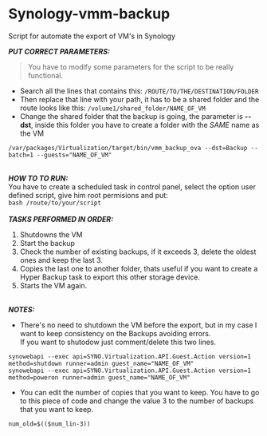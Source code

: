 # Synology-vmm-backup
Script for automate the export of VM's in Synology

***PUT CORRECT PARAMETERS:***
> You have to modify some parameters for the script to be really functional.
  - Search all the lines that contains this: `/ROUTE/TO/THE/DESTINATION/FOLDER`
  - Then replace that line with your path, it has to be a shared folder and the route looks like this: `/volume1/shared_folder/NAME_OF_VM`
  - Change the shared folder that the backup is going, the parameter is **--dst**, inside this folder you have to create a folder with the *SAME* name as the VM
  ```
  /var/packages/Virtualization/target/bin/vmm_backup_ova --dst=Backup --batch=1 --guests="NAME_OF_VM"
  ```
\
***HOW TO TO RUN:***
\
  You have to create a scheduled task in control panel, select the option user defined script, give him root permisions and put:\
  `bash /route/to/your/script`
\
\
***TASKS PERFORMED IN ORDER:***

1. Shutdowns the VM
2. Start the backup
3. Check the number of existing backups, if it exceeds 3, delete the oldest ones and keep the last 3.
4. Copies the last one to another folder, thats useful if you want to create a Hyper Backup task to export this other storage device.
5. Starts the VM again.

\
***NOTES:***

- There's no need to shutdown the VM before the export, but in my case I want to keep consistency on the Backups avoiding errors.\
If you want to shutodow just comment/delete this two lines.
```
synowebapi --exec api=SYNO.Virtualization.API.Guest.Action version=1 method=shutdown runner=admin guest_name="NAME_OF_VM"
synowebapi --exec api=SYNO.Virtualization.API.Guest.Action version=1 method=poweron runner=admin guest_name="NAME_OF_VM"
```
- You can edit the number of copies that you want to keep. You have to go to this piece of code and change the value 3 to the number of backups that you want to keep.
```
num_old=$(($num_lin-3))
```
